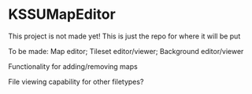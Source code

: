 # KSSUMapEditor

This project is not made yet! This is just the repo for where it will be put

To be made:
Map editor; Tileset editor/viewer; Background editor/viewer

Functionality for adding/removing maps

File viewing capability for other filetypes?

